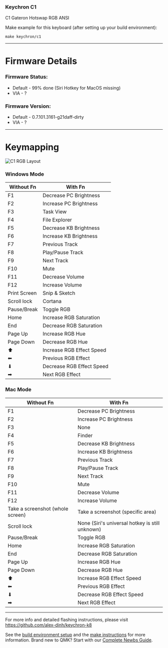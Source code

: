 ### Keychron C1

C1 Gateron Hotswap RGB ANSI

Make example for this keyboard (after setting up your build environment):

    make keychron/c1

* * *
# Firmware Details

### Firmware Status:
* Default - 99% done (Siri Hotkey for MacOS missing)
* VIA - ?

### Firmware Version:
* Default - 0.7.101.3161-g21daff-dirty
* VIA - ?
* * *
# Keymapping

![C1 RGB Layout](https://i.imgur.com/n3JW5Mi.png)

### Windows Mode
Without Fn | With Fn
---------- | -------
F1 | Decrease PC Brightness
F2 | Increase PC Brightness
F3 | Task View
F4 | File Explorer
F5 | Decrease KB Brightness
F6 | Increase KB Brightness
F7 | Previous Track
F8 | Play/Pause Track
F9 | Next Track
F10 | Mute
F11 | Decrease Volume
F12 | Increase Volume
Print Screen | Snip & Sketch
Scroll lock | Cortana
Pause/Break | Toggle RGB
Home | Increase RGB Saturation
End | Decrease RGB Saturation
Page Up | Increase RGB Hue
Page Down | Decrease RGB Hue
⬆ | Increase RGB Effect Speed
⬅ | Previous RGB Effect
⬇ | Decrease RGB Effect Speed
➡ | Next RGB Effect

### Mac Mode
Without Fn | With Fn
---------- | -------
F1 | Decrease PC Brightness
F2 | Increase PC Brightness
F3 | None
F4 | Finder
F5 | Decrease KB Brightness
F6 | Increase KB Brightness
F7 | Previous Track
F8 | Play/Pause Track
F9 | Next Track
F10 | Mute
F11 | Decrease Volume
F12 | Increase Volume
Take a screenshot (whole screen) | Take a screenshot (specific area)
Scroll lock | None (Siri's universal hotkey is still unknown)
Pause/Break | Toggle RGB
Home | Increase RGB Saturation
End | Decrease RGB Saturation
Page Up | Increase RGB Hue
Page Down | Decrease RGB Hue
⬆ | Increase RGB Effect Speed
⬅ | Previous RGB Effect
⬇ | Decrease RGB Effect Speed
➡ | Next RGB Effect
* * *
For more info and detailed flashing instructions, please visit https://github.com/alex-dinh/keychron-k8

See the [build environment setup](https://docs.qmk.fm/#/getting_started_build_tools) and the [make instructions](https://docs.qmk.fm/#/getting_started_make_guide) for more information. Brand new to QMK? Start with our [Complete Newbs Guide](https://docs.qmk.fm/#/newbs).

